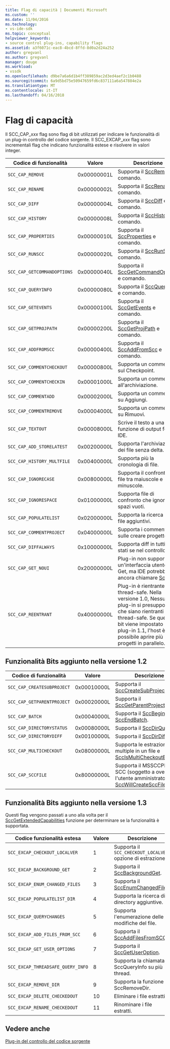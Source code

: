 ```yaml
---
title: Flag di capacità | Documenti Microsoft
ms.custom: ''
ms.date: 11/04/2016
ms.technology:
- vs-ide-sdk
ms.topic: conceptual
helpviewer_keywords:
- source control plug-ins, capability flags
ms.assetid: a3f6071c-eac8-4bcd-8ffd-8d0a2d24a252
author: gregvanl
ms.author: gregvanl
manager: douge
ms.workload:
- vssdk
ms.openlocfilehash: d9be7a6a6d1b4ff389859ac2d3ed4aef2c1b0488
ms.sourcegitcommit: 6a9d5bd75e50947659fd6c837111a6a547884e2a
ms.translationtype: MT
ms.contentlocale: it-IT
ms.lasthandoff: 04/16/2018
---
```

# <a name="capability-flags"></a>Flag di capacità
Il SCC_CAP_*xxx* flag sono flag di bit utilizzati per indicare le funzionalità di un plug-in controllo del codice sorgente. Il SCC_EXCAP_*xxx* flag sono incrementali flag che indicano funzionalità estese e risolvere in valori integer.  
  
|Codice di funzionalità|Valore|Descrizione|  
|---------------------|-----------|-----------------|  
|`SCC_CAP_REMOVE`|0x00000001L|Supporta il [SccRemove](../extensibility/sccremove-function.md) e comando.|  
|`SCC_CAP_RENAME`|0x00000002L|Supporta il [SccRename](../extensibility/sccrename-function.md) e comando.|  
|`SCC_CAP_DIFF`|0x00000004L|Supporta il [SccDiff](../extensibility/sccdiff-function.md) e comando.|  
|`SCC_CAP_HISTORY`|0x00000008L|Supporta il [SccHistory](../extensibility/scchistory-function.md) e comando.|  
|`SCC_CAP_PROPERTIES`|0x00000010L|Supporta il [SccProperties](../extensibility/sccproperties-function.md) e comando.|  
|`SCC_CAP_RUNSCC`|0x00000020L|Supporta il [SccRunScc](../extensibility/sccrunscc-function.md) e comando.|  
|`SCC_CAP_GETCOMMANDOPTIONS`|0x00000040L|Supporta il [SccGetCommandOptions](../extensibility/sccgetcommandoptions-function.md) e comando.|  
|`SCC_CAP_QUERYINFO`|0x00000080L|Supporta il [SccQueryInfo](../extensibility/sccqueryinfo-function.md) e comando.|  
|`SCC_CAP_GETEVENTS`|0x00000100L|Supporta il [SccGetEvents](../extensibility/sccgetevents-function.md) e comando.|  
|`SCC_CAP_GETPROJPATH`|0x00000200L|Supporta il [SccGetProjPath](../extensibility/sccgetprojpath-function.md) e comando.|  
|`SCC_CAP_ADDFROMSCC`|0x00000400L|Supporta il [SccAddFromScc](../extensibility/sccaddfromscc-function.md) e comando.|  
|`SCC_CAP_COMMENTCHECKOUT`|0x00000800L|Supporta un commento sul Checkpoint.|  
|`SCC_CAP_COMMENTCHECKIN`|0x00001000L|Supporta un commento all'archiviazione.|  
|`SCC_CAP_COMMENTADD`|0x00002000L|Supporta un commento su Aggiungi.|  
|`SCC_CAP_COMMENTREMOVE`|0x00004000L|Supporta un commento su Rimuovi.|  
|`SCC_CAP_TEXTOUT`|0x00008000L|Scrive il testo a una funzione di output fornito IDE.|  
|`SCC_CAP_ADD_STORELATEST`|0x00200000L|Supporta l'archiviazione dei file senza delta.|  
|`SCC_CAP_HISTORY_MULTFILE`|0x00400000L|Supporta più la cronologia di file.|  
|`SCC_CAP_IGNORECASE`|0x00800000L|Supporta il confronto di file tra maiuscole e minuscole.|  
|`SCC_CAP_IGNORESPACE`|0x01000000L|Supporta file di confronto che ignora gli spazi vuoti.|  
|`SCC_CAP_POPULATELIST`|0x02000000L|Supporta la ricerca dei file aggiuntivi.|  
|`SCC_CAP_COMMENTPROJECT`|0x04000000L|Supporta i commenti sulle creare progetto.|  
|`SCC_CAP_DIFFALWAYS`|0x10000000L|Supporta diff in tutti gli stati se nel controllo.|  
|`SCC_CAP_GET_NOUI`|0x20000000L|Plug-in non supporta un'interfaccia utente per Get, ma IDE potrebbe ancora chiamare [SccGet](../extensibility/sccget-function.md).|  
|`SCC_CAP_REENTRANT`|0x40000000L|Plug-in è rientrante e thread-safe. Nella versione 1.0, Nessun plug-in si presuppone che siano rientranti e thread-safe. Se questo bit viene impostato un plug-in 1.1, l'host è possibile aprire più progetti in parallelo.|  
  
## <a name="capability-bits-added-in-version-12"></a>Funzionalità Bits aggiunto nella versione 1.2  
  
|Codice di funzionalità|Valore|Descrizione|  
|---------------------|-----------|-----------------|  
|`SCC_CAP_CREATESUBPROJECT`|0x00010000L|Supporta il [SccCreateSubProject](../extensibility/scccreatesubproject-function.md).|  
|`SCC_CAP_GETPARENTPROJECT`|0x00020000L|Supporta il [SccGetParentProjectPath](../extensibility/sccgetparentprojectpath-function.md).|  
|`SCC_CAP_BATCH`|0x00040000L|Supporta il [SccBeginBatch](../extensibility/sccbeginbatch-function.md) e [SccEndBatch](../extensibility/sccendbatch-function.md).|  
|`SCC_CAP_DIRECTORYSTATUS`|0x00080000L|Supporta il [SccDirQueryInfo](../extensibility/sccdirqueryinfo-function.md).|  
|`SCC_CAP_DIRECTORYDIFF`|0x00100000L|Supporta il [SccDirDiff](../extensibility/sccdirdiff-function.md).|  
|`SCC_CAP_MULTICHECKOUT`|0x08000000L|Supporta le estrazioni multiple in un file e [SccIsMultiCheckoutEnabled](../extensibility/sccismulticheckoutenabled-function.md).|  
|`SCC_CAP_SCCFILE`|0x80000000L|Supporta il MSSCCPRJ. File SCC (soggetto a override o l'utente amministratore) e [SccWillCreateSccFile](../extensibility/sccwillcreatesccfile-function.md).|  
  
## <a name="capability-bits-added-in-version-13"></a>Funzionalità Bits aggiunto nella versione 1.3  
 Questi flag vengono passati a uno alla volta per il [SccGetExtendedCapabilities](../extensibility/sccgetextendedcapabilities-function.md) funzione per determinare se la funzionalità è supportata.  
  
|Codice funzionalità estesa|Valore|Descrizione|  
|------------------------------|-----------|-----------------|  
|`SCC_EXCAP_CHECKOUT_LOCALVER`|1|Supporta il `SCC_CHECKOUT_LOCALVER` opzione di estrazione.|  
|`SCC_EXCAP_BACKGROUND_GET`|2|Supporta il [SccBackgroundGet](../extensibility/sccbackgroundget-function.md).|  
|`SCC_EXCAP_ENUM_CHANGED_FILES`|3|Supporta il [SccEnumChangedFiles](../extensibility/sccenumchangedfiles-function.md).|  
|`SCC_EXCAP_POPULATELIST_DIR`|4|Supporta la ricerca di directory aggiuntive.|  
|`SCC_EXCAP_QUERYCHANGES`|5|Supporta l'enumerazione delle modifiche del file.|  
|`SCC_EXCAP_ADD_FILES_FROM_SCC`|6|Supporta il [SccAddFilesFromSCC](../extensibility/sccaddfilesfromscc-function.md).|  
|`SCC_EXCAP_GET_USER_OPTIONS`|7|Supporta il [SccGetUserOption](../extensibility/sccgetuseroption-function.md).|  
|`SCC_EXCAP_THREADSAFE_QUERY_INFO`|8|Supporta la chiamata di SccQueryInfo su più thread.|  
|`SCC_EXCAP_REMOVE_DIR`|9|Supporta la funzione SccRemoveDir.|  
|`SCC_EXCAP_DELETE_CHECKEDOUT`|10|Eliminare i file estratti.|  
|`SCC_EXCAP_RENAME_CHECKEDOUT`|11|Rinominare i file estratti.|  
  
## <a name="see-also"></a>Vedere anche  
 [Plug-in del controllo del codice sorgente](../extensibility/source-control-plug-ins.md)